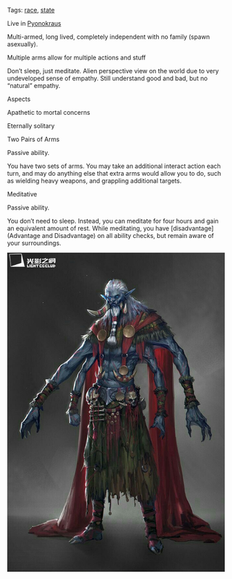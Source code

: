 Tags: [race](Races), [state](States)

Live in [Pyonokraus](Pyonokraus)

Multi-armed, long lived, completely independent with no family (spawn asexually).

Multiple arms allow for multiple actions and stuff

Don’t sleep, just meditate. Alien perspective view on the world due to very undeveloped sense of empathy. Still understand good and bad, but no “natural” empathy. 

Aspects

Apathetic to mortal concerns

Eternally solitary

Two Pairs of Arms

Passive ability.

You have two sets of arms. You may take an additional interact action each turn, and may do anything else that extra arms would allow you to do, such as wielding heavy weapons, and grappling additional targets.

Meditative

Passive ability.

You don’t need to sleep. Instead, you can meditate for four hours and gain an equivalent amount of rest. While meditating, you have [disadvantage](Advantage and Disadvantage) on all ability checks, but remain aware of your surroundings.

![Ayblek Shamman](/img/954fb7902989b5c7b13f95ac4db48b0b.jpg)